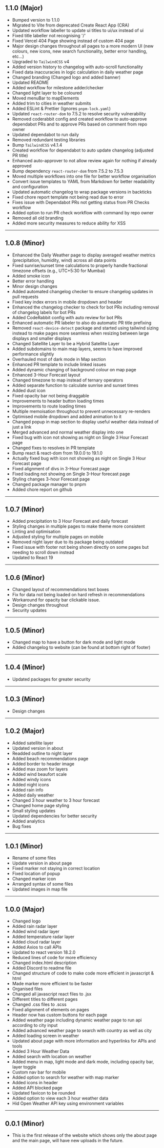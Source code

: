 ## 1.1.0 (Major)

- Bumped version to 1.1.0
- Migrated to Vite from deprecated Create React App (CRA)
- Updated workflow labeller to update ui titles to ui/ux instead of ui
- Fixed title labeller not recognising '/'
- Fixed Vercel 404 Page showing instead of custom 404 page
- Major design changes throughout all pages to a more modern UI (new colours, new icons, new search functionality, better error handling, etc...)
- Upgraded to `TailwindCSS` v4
- Added version history to changelog with auto-scroll functionality
- Fixed data inaccuracies in logic calculation in daily weather page
- Changed branding (Changed logo and added banner)
- Updated README
- Added workflow for milestone adder/checker
- Changed light layer to be coloured
- Moved menuBar to mapElements
- Added trim to cities in weather submits
- Added ESLint & Prettier (Ignores `pnpm-lock.yaml`)
- Updated `react-router-dom` to 7.5.2 to resolve security vulnerability
- Removed coderabbit config and created workflow to auto-approve dependabot PRs and to approve PRs based on comment from repo owner
- Updated dependabot to run daily
- Removed redundant testing libraries
- Bump `TailwindCSS` v4.1.4
- Created workflow for dependabot to auto update changelog (adjusted PR title)
- Enhanced auto-approver to not allow review again for nothing if already approved
- Bump dependency `react-router-dom` from 7.5.2 to 7.5.3
- Moved multiple workflows into one file for better workflow organisation
- Convert issue templates to YAML from Markdown for better readability and configuration
- Updated automatic changelog to wrap package versions in backticks
- Fixed chore report template not being read due to error
- Fixes issue with Dependabot PRs not getting status from PR Checks workflow
- Added option to run PR check workflow with command by repo owner
- Removed all old branding
- Added more security measures to reduce ability for XSS

---

## 1.0.8 (Minor)

- Enhanced the Daily Weather page to display averaged weather metrics (precipitation, humidity, wind) across all data points
- Fixed sunrise/sunset time calculations to properly handle fractional timezone offsets (e.g., UTC+5:30 for Mumbai)
- Added smoke icon
- Better error handling
- Minor design changes
- Added automated changelog checker to ensure changelog updates in pull requests
- Fixed key index errors in mobile dropdown and header
- Enhanced the changelog checker to check for bot PRs including removal of changelog labels for bot PRs
- Added CodeRabbit config with auto review for bot PRs
- Enhanced automatic PR labeler to also do automatic PR title prefixing
- Removed `react-device-detect` package and started using tailwind sizing instead to make pages more seamless when resizing between large displays and smaller displays
- Changed Satellite Layer to be a Hybrid Satellite Layer
- Added subdomains to main map layers, seems to have improved performance slightly
- Overhauled most of dark mode in Map section
- Enhanced PR template to include linked issues
- Added dynamic changing of background colour on map page
- Enhanced 3-Hour Forecast layout
- Changed timezone to map instead of ternary operators
- Added separate function to calculate sunrise and sunset times
- Added dust icon
- Fixed opacity bar not being draggable
- Improvements to header button loading times
- Improvements to route loading times
- Multiple memoisation throughout to prevent unnecessary re-renders
- Optimised mobile dropdown and added animation to it
- Changed popup in map section to display useful weather data instead of just a link
- Merged advanced and normal weather display into one
- Fixed bug with icon not showing as night on Single 3 Hour Forecast page
- Changed fixes to resolves in PR template
- Bump react & react-dom from 19.0.0 to 19.1.0
- Actually fixed bug with icon not showing as night on Single 3 Hour Forecast page
- Fixed alignment of divs in 3-Hour Forecast page
- Fixed loading not showing on Single 3-Hour forecast page
- Styling changes 3-hour Forecast page
- Changed package manager to pnpm
- Added chore report on github

---

## 1.0.7 (Minor)

- Added precipitation to 3 Hour Forecast and daily forecast
- Styling changes in multiple pages to make theme more consistent
- Linting and optimisation
- Adjusted styling for multiple pages on mobile
- Removed night layer due to its package being outdated
- Fixed issue with footer not being shown directly on some pages but needing to scroll down instead
- Updated to React 19

---

## 1.0.6 (Minor)

- Changed layout of recommendations text boxes
- Fix for data not being loaded on hard refresh in recommendations
- Workaround for opacity bar clickable issue.
- Design changes throughout
- Security updates

---

## 1.0.5 (Minor)

- Changed map to have a button for dark mode and light mode
- Added changelog to website (can be found at bottom right of footer)

---

## 1.0.4 (Minor)

- Updated packages for greater security

---

## 1.0.3 (Minor)

- Design changes

---

## 1.0.2 (Major)

- Added satellite layer
- Updated version in about
- Readded outline to night layer
- Added beach recommendations page
- Added border to header image
- Added max zoom for layers
- Added wind beaufort scale
- Added windy icons
- Added night icons
- Added rain info
- Added daily weather
- Changed 3 hour weather to 3 hour forecast
- Changed home page styling
- Small styling updates
- Updated dependencies for better security
- Added analytics
- Bug fixes

---

## 1.0.1 (Minor)

- Rename of some files
- Update version in about page
- Fixed marker not staying in correct location
- Fixed location of popup
- Changed marker icon
- Arranged syntax of some files
- Updated images in map file

---

## 1.0.0 (Major)

- Changed logo
- Added rain radar layer
- Added wind radar layer
- Added temperature radar layer
- Added cloud radar layer
- Added Axios to call APIs
- Updated to react version 18.2.0
- Reduced lines of code for more efficiency
- Changed index.html description
- Added Discord to readme file
- Changed structure of code to make code more efficient in javascript & html
- Made marker more efficient to be faster
- Organised files
- Changed all javascript react files to .jsx
- Different titles to different pages
- Changed .css files to .scss
- Fixed alignment of elements on pages
- Header now has custom buttons for each page
- Added weather page including dynamic weather page to run api according to city input
- Added advanced weather page to search with country as well as city
- Added loading screen in weather
- Updated about page with more information and hyperlinks for APIs and tools
- Added 3 Hour Weather Data
- Added search with location on weather
- Added menu in map, light mode and dark mode, including opacity bar, layer toggle
- Custom nav bar for mobile
- Added option to search for weather with map marker
- Added icons in header
- Added API blocked page
- Updated favicon to be rounded
- Added option to view each 3 hour weather data
- Hid Open Weather API key using environment variables

---

## 0.0.1 (Minor)

- This is the first release of the website which shows only the about page and the main page, will have new uploads in the future.
